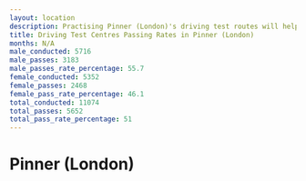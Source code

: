 ```yaml
---
layout: location
description: Practising Pinner (London)'s driving test routes will help you become more confident in your gear-changing abilities.
title: Driving Test Centres Passing Rates in Pinner (London)
months: N/A
male_conducted: 5716
male_passes: 3183
male_passes_rate_percentage: 55.7
female_conducted: 5352
female_passes: 2468
female_pass_rate_percentage: 46.1
total_conducted: 11074
total_passes: 5652
total_pass_rate_percentage: 51
---
```


# Pinner (London)
